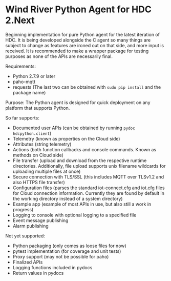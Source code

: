 Wind River Python Agent for HDC 2.Next
======================================

Beginning implementation for pure Python agent for the latest iteration of HDC.
It is being developed alongside the C agent so many things are subject to change
as features are ironed out on that side, and more input is received. It is
recommended to make a wrapper package for testing purposes as none of the APIs
are necessarily final.

Requirements:
- Python 2.7.9 or later
- paho-mqtt
- requests
(The last two can be obtained with `sudo pip install` and the package name)

Purpose:
The Python agent is designed for quick deployment on any platform that supports
Python.

So far supports:
- Documented user APIs (can be obtained by running `pydoc hdcpython.client`)
- Telemetry (known as properties on the Cloud side)
- Attributes (string telemetry)
- Actions (both function callbacks and console commands. Known as methods on
  Cloud side)
- File transfer (upload and download from the respective runtime directories.
  Additionally, file upload supports unix filename wildcards for uploading
  multiple files at once)
- Secure connection with TLS/SSL (this includes MQTT over TLSv1.2 and also HTTPS
  file transfer)
- Configuration files (parses the standard iot-connect.cfg and iot.cfg files for
  Cloud connection information. Currently they are found by default in the
  working directory instead of a system directory)
- Example app (example of most APIs in use, but also still a work in progress)
- Logging to console with optional logging to a specified file
- Event message publishing
- Alarm publishing

Not yet supported:
- Python packaging (only comes as loose files for now)
- pytest implementation (for coverage and unit tests)
- Proxy support (may not be possible for paho)
- Finalized APIs
- Logging functions included in pydocs
- Return values in pydocs
